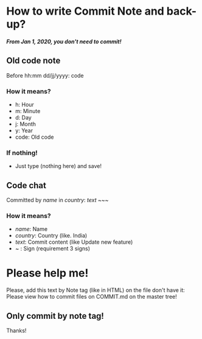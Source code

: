 # How to write Commit Note and back-up?

##### From Jan 1, 2020, you don't need to commit!

## Old code note
Before hh:mm dd/jj/yyyy: code

### How it means?
- h: Hour
- m: Minute
- d: Day
- j: Month
- y: Year
- code: Old code

### If nothing!

- Just type (nothing here) and save!
 
## Code chat
Committed by *name* in *country*: *text* ~~~

### How it means?
- *name*: Name
- *country*: Country (like. India)
- *text*: Commit content (like Update new feature)
- ~ : Sign (requirement 3 signs)

# Please help me!
Please, add this text by Note tag (like <!-- --> in HTML) on the file don't have it: Please view how to commit files on COMMIT.md on the master tree!

## Only commit by note tag!
Thanks!

